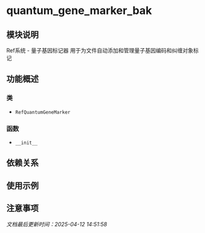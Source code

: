 # quantum_gene_marker_bak

## 模块说明
Ref系统 - 量子基因标记器
用于为文件自动添加和管理量子基因编码和纠缠对象标记

## 功能概述

### 类

- `RefQuantumGeneMarker`

### 函数

- `__init__`

## 依赖关系

## 使用示例

## 注意事项

*文档最后更新时间：2025-04-12 14:51:58*